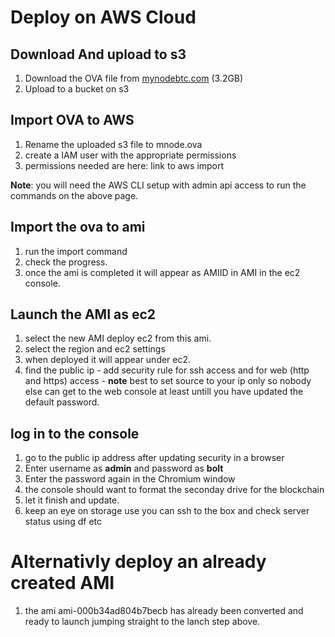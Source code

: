 # Deploy on AWS Cloud

## Download And upload to s3

1. Download the OVA file from [mynodebtc.com](http://mynodebtc.com/download) (3.2GB)
2. Upload to a bucket on s3 

## Import OVA to AWS

1. Rename the uploaded s3 file to mnode.ova
2. create a IAM user with the appropriate permissions
3. permissions needed are here: link to aws import

**Note**: you will need the AWS CLI setup with admin api access to run the commands on the above page.

## Import the ova to ami

1. run the import command
2. check the progress.
2. once the ami is completed it will appear as AMIID in AMI in the ec2 console.

## Launch the AMI as ec2

1. select the new AMI deploy ec2 from this ami.
2. select the region and ec2 settings
3. when deployed it will appear under ec2.
4. find the public ip - add security rule for ssh access and for web (http and https) access - **note** best to set source to your ip only so nobody else can get to the web console at least untill you have updated the default password.

## log in to the console

1. go to the public ip address after updating security in a browser
2. Enter username as **admin** and password as **bolt**
4. Enter the password again in the Chromium window
5. the console should want to format the seconday drive for the blockchain
6. let it finish and update.
7. keep an eye on storage use you can ssh to the box and check server status using df etc

# Alternativly deploy an already created AMI

1. the ami ami-000b34ad804b7becb has already been converted and ready to launch jumping straight to the lanch step above.
